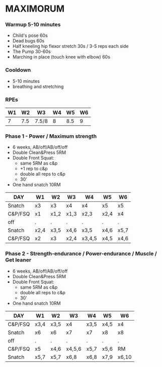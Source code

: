 
# MAXIMORUM

### Warmup 5-10 minutes

- Child's pose 60s
- Dead bugs 60s
- Half kneeling hip flexor stretch 30s / 3-5 reps each side
- The Pump 30-60s
- Marching in place (touch knee with elbow) 60s

### Cooldown
- 5-10 minutes
- breathing and stretching

### RPEs
W1 | W2 | W3 | W4 | W5 | W6
--- | --- | --- | --- | --- | --- 
7 | 7.5 | 7.5/8 | 8 | 8.5 | 9 


### Phase 1 - Power / Maximum strength

- 6 weeks, AB/off/AB/off/off
- Double Clean&Press 5RM
- Double Front Squat:
  - same 5RM as c&p
  - +1 rep to c&p
  - double all reps to c&p
  - 30' 
- One hand snatch 10RM

DAY | W1 | W2 | W3 | W4 | W5 | W6
--- | --- | --- | --- | --- | --- | --- 
Snatch | x3 | x3 | x4 | x4 | x5 | x5 
C&P/FSQ | x1 | x1,2 | x1,3 | x2,3 | x2,4 | x4
off | . | . | . | . | . | .
Snatch | x2,4 | x3,5 | x4,6 | x3,5 | x4,6 | x5,7
C&P/FSQ | x2 | x3 | x2,4 | x3,4,5 | x4,5 | x4,6


### Phase 2 - Strength-endurance / Power-endurance / Muscle / Get leaner

- 6 weeks, AB/off/AB/off/off
- Double Clean&Press 5RM
- Double Front Squat:
  - same 5RM as c&p
  - double all reps to c&p
  - 30' 
- One hand snatch 10RM

DAY | W1 | W2 | W3 | W4 | W5 | W6
--- | --- | --- | --- | --- | --- | ---
C&P/FSQ | x3,4 | x3,5 | x4 | x3,5 | x4,5 | x4
Snatch | x6 | x6 | x7 | x7 | x8 | x8 
off | . | . | . | . | . | .
C&P/FSQ | x5 | x4,6 | x4,5,6 | x5,7 | x5,6 | RM
Snatch | x5,7 | x5,7 | x6,8 | x6,8 | x7,9 | x6,10
